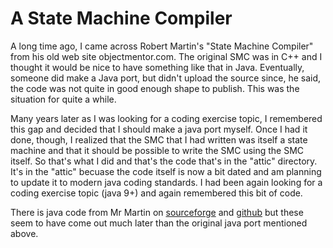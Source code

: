 # A State Machine Compiler

A long time ago, I came across Robert Martin's "State Machine Compiler" from his old web site objectmentor.com.  The original SMC was in C++ and I thought it would be nice to have something like that in Java.  Eventually, someone did make a Java port, but didn't upload the source since, he said, the code was not quite in good enough shape to publish.  This was the situation for quite a while.

Many years later as I was looking for a coding exercise topic, I remembered this gap and decided that I should make a java port myself.  Once I had it done, though, I realized that the SMC that I had written was itself a state machine and that it should be possible to write the SMC using the SMC itself. So that's what I did and that's the code that's in the "attic" directory.  It's in the "attic" becuase the code itself is now a bit dated and am planning to update it to modern java coding standards.  I had been again looking for a coding exercise topic (java 9+) and again remembered this bit of code.

There is java code from Mr Martin on [sourceforge](https://sourceforge.net/projects/javasmc) and [github](https://github.com/unclebob/smcjava) but these seem to have come out much later than the original java port mentioned above.

